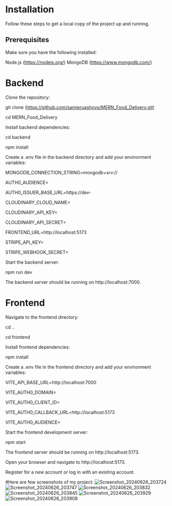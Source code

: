
# Installation
Follow these steps to get a local copy of the project up and running.

## Prerequisites
Make sure you have the following installed:

Node.js (https://nodejs.org/)
MongoDB (https://www.mongodb.com/)

# Backend
Clone the repository:

git clone (https://github.com/samieruashovo/MERN_Food_Delivery.git)

cd MERN_Food_Delivery

Install backend dependencies:

cd backend

npm install

Create a .env file in the backend directory and add your environment variables:

MONGODB_CONNECTION_STRING=mongodb+srv://


AUTH0_AUDIENCE=

AUTH0_ISSUER_BASE_URL=https://dev-


CLOUDINARY_CLOUD_NAME=

CLOUDINARY_API_KEY=

CLOUDINARY_API_SECRET=

FRONTEND_URL=http://localhost:5173

STRIPE_API_KEY=

STRIPE_WEBHOOK_SECRET=

Start the backend server:

npm run dev

The backend server should be running on http://localhost:7000.

# Frontend

Navigate to the frontend directory:


cd ..

cd frontend

Install frontend dependencies:

npm install

Create a .env file in the frontend directory and add your environment variables:

VITE_API_BASE_URL=http://localhost:7000

VITE_AUTH0_DOMAIN=

VITE_AUTH0_CLIENT_ID=

VITE_AUTH0_CALLBACK_URL=http://localhost:5173

VITE_AUTH0_AUDIENCE=

Start the frontend development server:


npm start

The frontend server should be running on http://localhost:5173.


Open your browser and navigate to http://localhost:5173.

Register for a new account or log in with an existing account.

#Here are few screenshots of my project:
![Screenshot_20240626_203724](https://github.com/samieruashovo/MERN_Food_Delivery/assets/84716783/ef7848fe-9e17-4fcf-8fd5-02c290a3f934)
![Screenshot_20240626_203747](https://github.com/samieruashovo/MERN_Food_Delivery/assets/84716783/c1bde32b-024c-4396-adc9-d56908cd2953)
![Screenshot_20240626_203832](https://github.com/samieruashovo/MERN_Food_Delivery/assets/84716783/80499452-a838-4786-9a11-fe73de5763ed)
![Screenshot_20240626_203845](https://github.com/samieruashovo/MERN_Food_Delivery/assets/84716783/5e6316b3-972e-4fce-bae9-47ffe963e128)
![Screenshot_20240626_203929](https://github.com/samieruashovo/MERN_Food_Delivery/assets/84716783/54ea917a-2e34-4e8b-8b6d-77338dece343)
![Screenshot_20240626_203908](https://github.com/samieruashovo/MERN_Food_Delivery/assets/84716783/94de8659-f2a1-426d-aae0-0676f73d154d)
